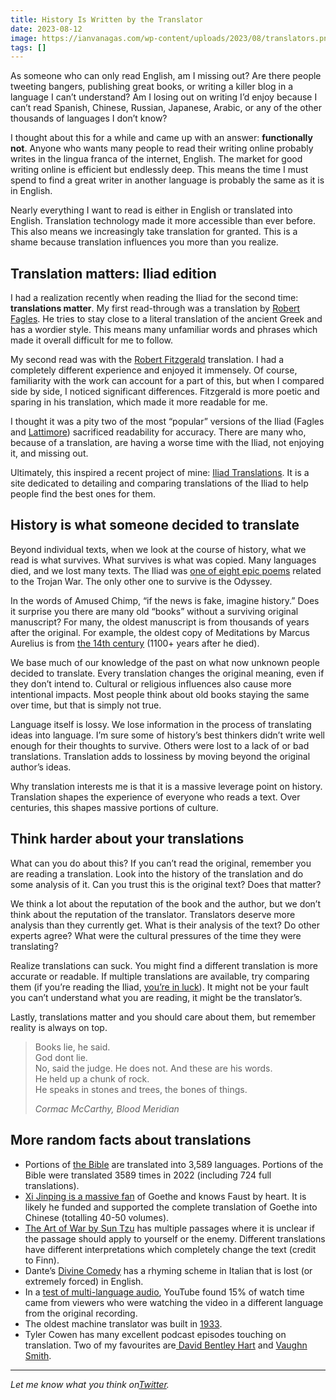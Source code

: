 ```yaml
---
title: History Is Written by the Translator
date: 2023-08-12
image: https://ianvanagas.com/wp-content/uploads/2023/08/translators.png
tags: []
---
```

As someone who can only read English, am I missing out? Are there people tweeting bangers, publishing great books, or writing a killer blog in a language I can’t understand? Am I losing out on writing I’d enjoy because I can’t read Spanish, Chinese, Russian, Japanese, Arabic, or any of the other thousands of languages I don’t know?

I thought about this for a while and came up with an answer: **functionally not**. Anyone who wants many people to read their writing online probably writes in the lingua franca of the internet, English. The market for good writing online is efficient but endlessly deep. This means the time I must spend to find a great writer in another language is probably the same as it is in English.

Nearly everything I want to read is either in English or translated into English. Translation technology made it more accessible than ever before. This also means we increasingly take translation for granted. This is a shame because translation influences you more than you realize.

## **Translation matters: Iliad edition**

I had a realization recently when reading the Iliad for the second time: **translations matter**. My first read-through was a translation by [Robert Fagles](https://www.iliadtranslations.com/details/fagles). He tries to stay close to a literal translation of the ancient Greek and has a wordier style. This means many unfamiliar words and phrases which made it overall difficult for me to follow.

My second read was with the [Robert Fitzgerald](https://www.iliadtranslations.com/details/fitzgerald) translation. I had a completely different experience and enjoyed it immensely. Of course, familiarity with the work can account for a part of this, but when I compared side by side, I noticed significant differences. Fitzgerald is more poetic and sparing in his translation, which made it more readable for me.

I thought it was a pity two of the most “popular” versions of the Iliad (Fagles and [Lattimore](https://www.iliadtranslations.com/details/lattimore)) sacrificed readability for accuracy. There are many who, because of a translation, are having a worse time with the Iliad, not enjoying it, and missing out.

Ultimately, this inspired a recent project of mine: [Iliad Translations](https://www.iliadtranslations.com/). It is a site dedicated to detailing and comparing translations of the Iliad to help people find the best ones for them.

## **History is what someone decided to translate**

Beyond individual texts, when we look at the course of history, what we read is what survives. What survives is what was copied. Many languages died, and we lost many texts. The Iliad was [one of eight epic poems](https://en.wikipedia.org/wiki/Epic_Cycle) related to the Trojan War. The only other one to survive is the Odyssey.

In the words of Amused Chimp, “if the news is fake, imagine history.” Does it surprise you there are many old “books” without a surviving original manuscript? For many, the oldest manuscript is from thousands of years after the original. For example, the oldest copy of Meditations by Marcus Aurelius is from [the 14th century](https://www.roger-pearse.com/weblog/2014/07/14/notes-on-the-manuscript-tradition-of-marcus-aurelius-meditations/) (1100+ years after he died).

We base much of our knowledge of the past on what now unknown people decided to translate. Every translation changes the original meaning, even if they don’t intend to. Cultural or religious influences also cause more intentional impacts. Most people think about old books staying the same over time, but that is simply not true.

Language itself is lossy. We lose information in the process of translating ideas into language. I’m sure some of history’s best thinkers didn’t write well enough for their thoughts to survive. Others were lost to a lack of or bad translations. Translation adds to lossiness by moving beyond the original author’s ideas.

Why translation interests me is that it is a massive leverage point on history. Translation shapes the experience of everyone who reads a text. Over centuries, this shapes massive portions of culture.

## **Think harder about your translations**

What can you do about this? If you can’t read the original, remember you are reading a translation. Look into the history of the translation and do some analysis of it. Can you trust this is the original text? Does that matter?

We think a lot about the reputation of the book and the author, but we don’t think about the reputation of the translator. Translators deserve more analysis than they currently get. What is their analysis of the text? Do other experts agree? What were the cultural pressures of the time they were translating?

Realize translations can suck. You might find a different translation is more accurate or readable. If multiple translations are available, try comparing them (if you’re reading the Iliad, [you’re in luck](https://www.iliadtranslations.com/)). It might not be your fault you can’t understand what you are reading, it might be the translator’s.

Lastly, translations matter and you should care about them, but remember reality is always on top.

> Books lie, he said.  
> God dont lie.  
> No, said the judge. He does not. And these are his words.  
> He held up a chunk of rock.  
> He speaks in stones and trees, the bones of things.
> 
> _Cormac McCarthy, Blood Meridian_

## **More random facts about translations**

  * Portions of [the Bible](https://en.wikipedia.org/wiki/Bible_translations) are translated into 3,589 languages. Portions of the Bible were translated 3589 times in 2022 (including 724 full translations).
  * [Xi Jinping is a massive fan](https://www.lrb.co.uk/the-paper/v43/n11/edward-luttwak/goethe-in-china) of Goethe and knows Faust by heart. It is likely he funded and supported the complete translation of Goethe into Chinese (totalling 40-50 volumes).
  * [The Art of War by Sun Tzu](https://twitter.com/JohnF_Sullivan/status/1688301732416352256) has multiple passages where it is unclear if the passage should apply to yourself or the enemy. Different translations have different interpretations which completely change the text (credit to Finn).
  * Dante’s [Divine Comedy](https://en.wikipedia.org/wiki/Divine_Comedy#Structure_and_story) has a rhyming scheme in Italian that is lost (or extremely forced) in English.
  * In a [test of multi-language audio](https://techcrunch.com/2023/02/23/youtube-launches-a-multi-language-audio-feature-for-dubbing-videos-previously-tested-by-mr-beast/), YouTube found 15% of watch time came from viewers who were watching the video in a different language from the original recording.
  * The oldest machine translator was built in [1933](https://www.freecodecamp.org/news/a-history-of-machine-translation-from-the-cold-war-to-deep-learning-f1d335ce8b5/).
  * Tyler Cowen has many excellent podcast episodes touching on translation. Two of my favourites are[ David Bentley Hart](https://conversationswithtyler.com/episodes/david-bentley-hart/) and [Vaughn Smith](https://conversationswithtyler.com/episodes/vaughn-smith/).



* * *

_Let me know what you think on[Twitter](http://twitter.com/ianvanagas)._
